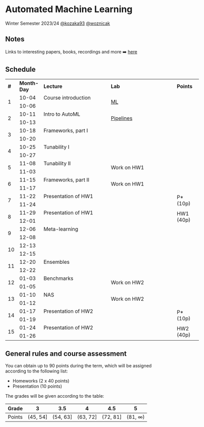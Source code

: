 # Automated Machine Learning

Winter Semester 2023/24 [@kozaka93](https://github.com/kozaka93) [@woznicak](https://github.com/woznicak)

## Notes

Links to interesting papers, books, recordings and more :arrow_right: [here](https://github.com/kozaka93/2023Z-AutoML/tree/main/notes)


## Schedule

<div class="tg-wrap"><table style="undefined;table-layout: fixed; width: 615px">
<colgroup>
<col style="width: 25px">
<col style="width: 50px">
<col style="width: 230px">
<col style="width: 230px">
<col style="width: 80px">
</colgroup>
<tbody>
  <tr>
    <td><b>#</b></td>
    <td><b>Month-Day</b></td>
    <td><b>Lecture</b></td>
    <td><b>Lab</b></td>
    <td><b>Points</b></td>
  </tr>
  <tr>
    <td rowspan="2">1</td>
    <td>10-04</td>
    <td>Course introduction</td>
    <td rowspan="2"> <a href="https://github.com/kozaka93/2023Z-AutoML/tree/main/labs/lab1">ML</a></td>
    <td rowspan="2"></td>
  </tr>
  <tr>
    <td>10-06</td>
    <td></td>
  </tr>
  <tr>
    <td rowspan="2">2</td>
    <td>10-11</td>
    <td>Intro to AutoML</td>
    <td rowspan="2"><a href="https://github.com/kozaka93/2023Z-AutoML/tree/main/labs/lab2">Pipelines</a></td>
    <td rowspan="2"></td>
  </tr>
  <tr>
    <td>10-13</td>
    <td></td>
  </tr>
  <tr>
    <td rowspan="2">3</td>
    <td>10-18</td>
    <td>Frameworks, part I</td>
    <td rowspan="2"></td>
    <td rowspan="2"></td>
  </tr>
  <tr>
    <td>10-20</td>
    <td></td>
  </tr>
  <tr>
    <td rowspan="2">4</td>
    <td>10-25</td>
    <td>Tunability I</td>
    <td rowspan="2"></td>
    <td rowspan="2"></td>
  </tr>
  <tr>
    <td>10-27</td>
    <td></td>
  </tr>
  <tr>
    <td rowspan="2">5</td>
    <td>11-08</td>
    <td>Tunability II</td>
    <td rowspan="2">Work on HW1</td>
    <td rowspan="2"></td>
  </tr>
  <tr>
    <td>11-03</td>
    <td></td>
  </tr>
  <tr>
    <td rowspan="2">6</td>
    <td>11-15</td>
    <td>Frameworks, part II</td>
    <td rowspan="2">Work on HW1</td>
    <td rowspan="2"></td>
  </tr>
  <tr>
    <td>11-17</td>
    <td></td>
  </tr>
  <tr>
    <td rowspan="2">7</td>
    <td>11-22</td>
    <td>Presentation of HW1</td>
    <td rowspan="2"></td>
    <td rowspan="2">P* (10p)</td>
  </tr>
  <tr>
    <td>11-24</td>
    <td></td>
  </tr>
  <tr>
    <td rowspan="2">8</td>
    <td>11-29</td>
    <td>Presentation of HW1</td>
    <td rowspan="2"></td>
    <td rowspan="2">HW1 (40p)</td>
  </tr>
  <tr>
    <td>12-01</td>
    <td></td>
  </tr>
  <tr>
    <td rowspan="2">9</td>
    <td>12-06</td>
    <td>Meta-learning</td>
    <td rowspan="2"></td>
    <td rowspan="2"></td>
  </tr>
  <tr>
    <td>12-08</td>
    <td></td>
  </tr>
  <tr>
    <td rowspan="2">10</td>
    <td>12-13</td>
    <td></td>
    <td rowspan="2"></td>
    <td rowspan="2"></td>
  </tr>
  <tr>
    <td>12-15</td>
    <td></td>
  </tr>
  <tr>
    <td rowspan="2">11</td>
    <td>12-20</td>
    <td>Ensembles</td>
    <td rowspan="2"></td>
    <td rowspan="2"></td>
  </tr>
  <tr>
    <td>12-22</td>
    <td></td>
  </tr>
  <tr>
    <td rowspan="2">12</td>
    <td>01-03</td>
    <td>Benchmarks</td>
    <td rowspan="2">Work on HW2</td>
    <td rowspan="2"></td>
  </tr>
  <tr>
    <td>01-05</td>
    <td></td>
  </tr>
  <tr>
    <td rowspan="2">13</td>
    <td>01-10</td>
    <td>NAS</td>
    <td rowspan="2">Work on HW2</td>
    <td rowspan="2"></td>
  </tr>
  <tr>
    <td>01-12</td>
    <td></td>
  </tr>
  <tr>
    <td rowspan="2">14</td>
    <td>01-17</td>
    <td>Presentation of HW2</td>
    <td rowspan="2"></td>
    <td rowspan="2">P* (10p)</td>
  </tr>
  <tr>
    <td>01-19</td>
    <td></td>
  </tr>
  <tr>
    <td rowspan="2">15</td>
    <td>01-24</td>
    <td>Presentation of HW2</td>
    <td rowspan="2"></td>
    <td rowspan="2">HW2 (40p)</td>
  </tr>
  <tr>
    <td>01-26</td>
    <td></td>
  </tr>
</tbody>
</table></div>

## General rules and course assessment

You can obtain up to 90 points during the term, which will be assigned according to the following list:
- Homeworks (2 x 40 points)
- Presentation (10 points)

The grades will be given according to the table:

| Grade |  3 | 3.5 | 4 | 4.5 | 5 |
|:---:|:---:|:---:|:---:|:---:|:---:|
| Points   | (45, 54] | (54, 63] | (63, 72] | (72, 81] | (81, ∞) |
